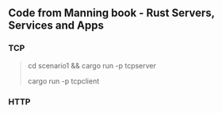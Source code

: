 ## Code from Manning book - Rust Servers, Services and Apps

### TCP

> cd scenario1 && cargo run -p tcpserver
>
> cargo run -p tcpclient

### HTTP

